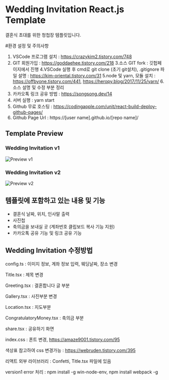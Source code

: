 # Wedding Invitation React.js Template

결혼식 초대를 위한 청첩장 템플릿입니다.  

#환경 설정 및 주의사항
1. VSCode 프로그램 설치 : https://crazykim2.tistory.com/748
2. GIT 회원가입 : https://goddaehee.tistory.com/218
3.소스 GIT fork : 깃헙페이지에서 진행
4.VSCode 실행 후 cmd로 git clone (초기 git설치), .gitignore 파일 설명 : https://kim-oriental.tistory.com/31
5.node 및 yarn, 모듈 설치 : https://offbyone.tistory.com/441, https://heropy.blog/2017/11/25/yarn/
6.소스 설명 및 수정 부분 정리
7. 카카오톡 링크 공유 방법 : https://songsong.dev/14
8. 서버 실행 : yarn start
9. Github 무료 호스팅 : https://codingapple.com/unit/react-build-deploy-github-pages/
10. Github Page Url : https://[user name].github.io/[repo name]/

## Template Preview

### Wedding Invitation v1
![Preview v1](./Preview_v1.gif)

### Wedding Invitation v2
![Preview v2](./Preview_v2.gif)

## 템플릿에 포함하고 있는 내용 및 기능
- 결혼식 날짜, 위치, 인사말 출력
- 사진첩
- 축의금을 보내실 곳 (계좌번호 클립보드 복사 기능 지원)
- 카카오톡 공유 기능 및 링크 공유 기능

## Wedding Invitation 수정방법

config.ts : 이미지 정보, 계좌 정보 입력, 웨딩날짜, 장소 변경

Title.tsx :  제목 변경

Greeting.tsx : 결혼합니다 글 부분

Gallery.tsx : 사진부분 변경

Location.tsx : 지도부분

CongratulatoryMoney.tsx : 축의금 부분

share.tsx : 공유하기 화면

index.css :  폰트 변경, https://amaze9001.tistory.com/95

색상표 참고하여 css 변경가능 : https://webruden.tistory.com/395

리액트 외부 라이브러리 : Confetti, Title.tsx 파일에 있음

version1 error 처리 : npm install -g win-node-env, npm install webpack -g


